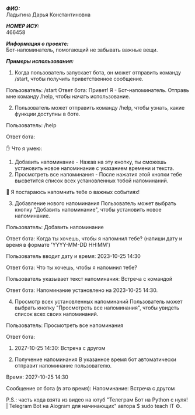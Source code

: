 ***ФИО:***                                             
Ладыгина Дарья Константиновна

***НОМЕР ИСУ:***                                                  
466458

***Информация о проекте:***                 
Бот-напоминатель, помогающий не забывать важные вещи. 

***Примеры использования:*** 

1. Когда пользователь запускает бота, он может отправить команду /start, чтобы получить приветственное сообщение.

Пользователь:
/start
Ответ бота:
Привет! Я - Бот-напоминатель. Отправь мне команду /help, чтобы начать использование.

2. Пользователь может отправить команду /help, чтобы узнать, какие функции доступны в боте.

Пользователь:
/help

Ответ бота:

✋ Что я умею:

1. Добавить напоминание - Нажав на эту кнопку, ты сможешь установить новое напоминание с указанием времени и текста.
2. Просмотреть все напоминания - После нажатия этой кнопки тебе высветится список всех установленных тобой напоминаний.

📝 Я постараюсь напомнить тебе о важных событиях!

3. Добавление нового напоминания
Пользователь может выбрать кнопку "Добавить напоминание", чтобы установить новое напоминание.

Пользователь:
Добавить напоминание

Ответ бота:
Когда ты хочешь, чтобы я напомнил тебе? (напиши дату и время в формате 'YYYY-MM-DD HH:MM')

Пользователь вводит дату и время:
2023-10-25 14:30

Ответ бота:
Что ты хочешь, чтобы я напомнил тебе?

Пользователь указывает текст напоминания:
Встреча с командой

Ответ бота:
Напоминание установлено на 2023-10-25 14:30.

4. Просмотр всех установленных напоминаний
Пользователь может выбрать кнопку "Просмотреть все напоминания", чтобы увидеть список всех своих напоминаний.

Пользователь:
Просмотреть все напоминания

Ответ бота:
1. 2027-10-25 14:30: Встреча с другом

5. Получение напоминания
В указанное время бот автоматически отправит напоминание пользователю.

Время:
2027-10-25 14:30

Сообщение от бота (в это время):
Напоминание: Встреча с другом

P.S.: часть кода взята из видео на ютуб "Телеграм Бот на Python с нуля! | Telegram Bot на Aiogram для начинающих" автора $ sudo teach IT ⚙️.
          
